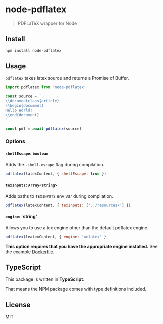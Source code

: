 node-pdflatex
=============
> PDFLaTeX wrapper for Node


Install
-------
```sh
npm install node-pdflatex
```

Usage
-----

`pdflatex` takes latex source and returns a Promise of Buffer.

```js
import pdflatex from 'node-pdflatex'

const source = `
\\documentclass{article}
\\begin{document}
Hello World!
\\end{document}
`

const pdf = await pdflatex(source)
```

### Options

#### `shellEscape`: `boolean`

Adds the `-shell-escape` flag during compilation.

```js
pdflatex(latexContent, { shellEscape: true })
```

#### `texInputs`: `Array<string>`

Adds paths to `TEXINPUTS` env var during compilation.

```js
pdflatex(latexContent, { texInputs: ['../resources/'] })
```

#### `engine`: `string'

Allows you to use a tex engine other than the default pdflatex engine.

```js
pdflatex(leatexContent, { engine: 'xelatex' }
```

**This option requires that you have the appropriate engine installed.**  See the example [Dockerfile](./Dockerfile).

TypeScript
----------

This package is written in **TypeScript**.

That means the NPM package comes with type definitions included.


License
-------
MIT
